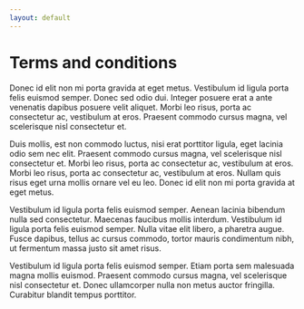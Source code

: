 ```yaml
---
layout: default
---
```


# Terms and conditions

Donec id elit non mi porta gravida at eget metus. Vestibulum id ligula porta felis euismod semper. Donec sed odio dui. Integer posuere erat a ante venenatis dapibus posuere velit aliquet. Morbi leo risus, porta ac consectetur ac, vestibulum at eros. Praesent commodo cursus magna, vel scelerisque nisl consectetur et.

Duis mollis, est non commodo luctus, nisi erat porttitor ligula, eget lacinia odio sem nec elit. Praesent commodo cursus magna, vel scelerisque nisl consectetur et. Morbi leo risus, porta ac consectetur ac, vestibulum at eros. Morbi leo risus, porta ac consectetur ac, vestibulum at eros. Nullam quis risus eget urna mollis ornare vel eu leo. Donec id elit non mi porta gravida at eget metus.

Vestibulum id ligula porta felis euismod semper. Aenean lacinia bibendum nulla sed consectetur. Maecenas faucibus mollis interdum. Vestibulum id ligula porta felis euismod semper. Nulla vitae elit libero, a pharetra augue. Fusce dapibus, tellus ac cursus commodo, tortor mauris condimentum nibh, ut fermentum massa justo sit amet risus.

Vestibulum id ligula porta felis euismod semper. Etiam porta sem malesuada magna mollis euismod. Praesent commodo cursus magna, vel scelerisque nisl consectetur et. Donec ullamcorper nulla non metus auctor fringilla. Curabitur blandit tempus porttitor.
